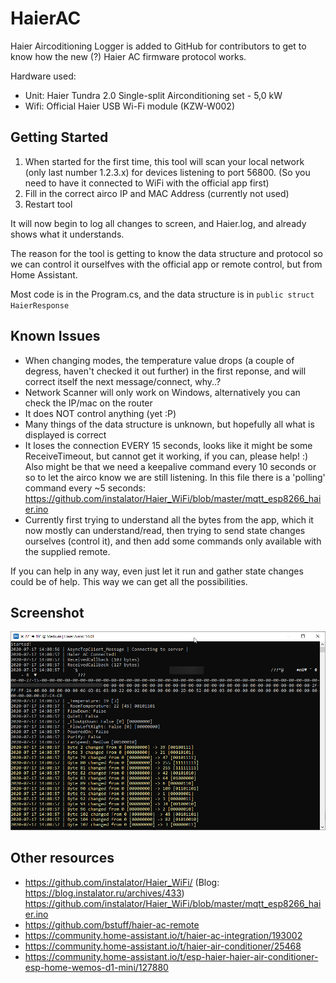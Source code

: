 # HaierAC
Haier Aircoditioning Logger is added to GitHub for contributors to get to know how the new (?) Haier AC firmware protocol works.

Hardware used:
* Unit: Haier Tundra 2.0 Single-split Airconditioning set - 5,0 kW
* Wifi: Official Haier USB Wi-Fi module (KZW-W002)

## Getting Started

1. When started for the first time, this tool will scan your local network (only last number 1.2.3.x) for devices listening to port 56800. (So you need to have it connected to WiFi with the official app first)
2. Fill in the correct airco IP and MAC Address (currently not used)
3. Restart tool

It will now begin to log all changes to screen, and Haier.log, and already shows what it understands.

The reason for the tool is getting to know the data structure and protocol so we can control it ourselfves with the official app or remote control, but from Home Assistant.

Most code is in the Program.cs, and the data structure is in `public struct HaierResponse`

## Known Issues

* When changing modes, the temperature value drops (a couple of degress, haven't checked it out further) in the first reponse, and will correct itself the next message/connect, why..?
* Network Scanner will only work on Windows, alternatively you can check the IP/mac on the router
* It does NOT control anything (yet :P)
* Many things of the data structure is unknown, but hopefully all what is displayed is correct
* It loses the connection EVERY 15 seconds, looks like it might be some ReceiveTimeout, but cannot get it working, if you can, please help! :) Also might be that we need a keepalive command every 10 seconds or so to let the airco know we are still listening. In this file there is a 'polling' command every ~5 seconds: https://github.com/instalator/Haier_WiFi/blob/master/mqtt_esp8266_haier.ino
* Currently first trying to understand all the bytes from the app, which it now mostly can understand/read, then trying to send state changes ourselves (control it), and then add some commands only available with the supplied remote.

If you can help in any way, even just let it run and gather state changes could be of help. This way we can get all the possibilities.

## Screenshot

![Screenshot](Screenshot01.png)

## Other resources

* https://github.com/instalator/Haier_WiFi/ (Blog: https://blog.instalator.ru/archives/433)
  https://github.com/instalator/Haier_WiFi/blob/master/mqtt_esp8266_haier.ino
* https://github.com/bstuff/haier-ac-remote
* https://community.home-assistant.io/t/haier-ac-integration/193002
* https://community.home-assistant.io/t/haier-air-conditioner/25468
* https://community.home-assistant.io/t/esp-haier-haier-air-conditioner-esp-home-wemos-d1-mini/127880
